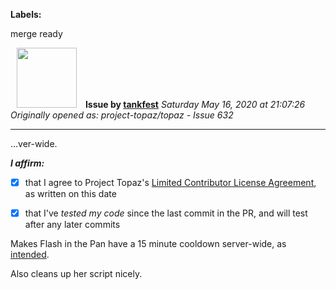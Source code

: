 **Labels:**

merge ready



<a href="https://github.com/tankfest"><img src="https://avatars1.githubusercontent.com/u/37684138?v=4" width="96" height="96" hspace="10"></img></a> **Issue by [tankfest](https://github.com/tankfest)**
_Saturday May 16, 2020 at 21:07:26_
_Originally opened as: project-topaz/topaz - Issue 632_

----

…ver-wide.

<!-- place 'x' mark between square [] brackets to affirm: -->
**_I affirm:_**
- [x] that I agree to Project Topaz's [Limited Contributor License Agreement](http://project-topaz.com/blob/release/CONTRIBUTOR_AGREEMENT.md), as written on this date
- [x] that I've _tested my code_ since the last commit in the PR, and will test after any later commits

Makes Flash in the Pan have a 15 minute cooldown server-wide, as [intended](https://ffxiclopedia.fandom.com/wiki/A_Flash_in_the_Pan).

Also cleans up her script nicely.
